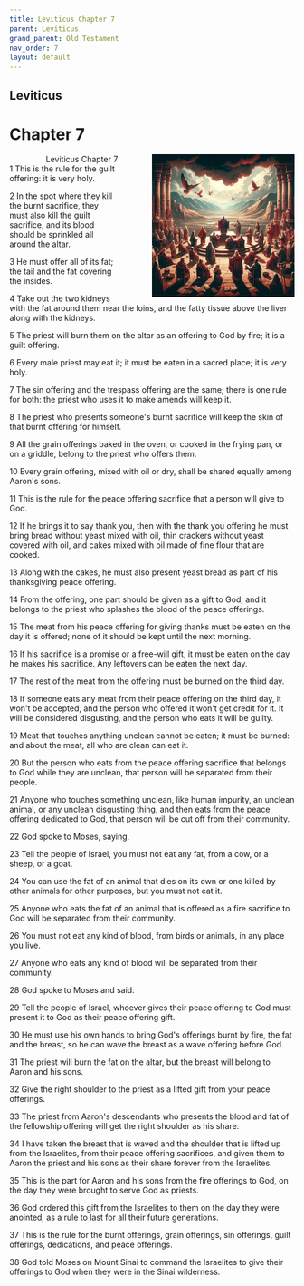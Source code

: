 ```yaml
---
title: Leviticus Chapter 7
parent: Leviticus
grand_parent: Old Testament
nav_order: 7
layout: default
---
```


## Leviticus

# Chapter 7

<div style="clear: both; text-align: right;">
    <img src="/assets/Image/Leviticus/500/7.jpg" alt="Leviticus Chapter 7" class="chapter-image" style="max-width: 50%; height: auto; float: right; margin: 0 0 10px 10px; padding-left: 10%;">
    <figcaption style="font-size: 14px;">Leviticus Chapter 7</figcaption>
</div>
1 This is the rule for the guilt offering: it is very holy.

2 In the spot where they kill the burnt sacrifice, they must also kill the guilt sacrifice, and its blood should be sprinkled all around the altar.

3 He must offer all of its fat; the tail and the fat covering the insides.

4 Take out the two kidneys with the fat around them near the loins, and the fatty tissue above the liver along with the kidneys.

5 The priest will burn them on the altar as an offering to God by fire; it is a guilt offering.

6 Every male priest may eat it; it must be eaten in a sacred place; it is very holy.

7 The sin offering and the trespass offering are the same; there is one rule for both: the priest who uses it to make amends will keep it.

8 The priest who presents someone's burnt sacrifice will keep the skin of that burnt offering for himself.

9 All the grain offerings baked in the oven, or cooked in the frying pan, or on a griddle, belong to the priest who offers them.

10 Every grain offering, mixed with oil or dry, shall be shared equally among Aaron's sons.

11 This is the rule for the peace offering sacrifice that a person will give to God.

12 If he brings it to say thank you, then with the thank you offering he must bring bread without yeast mixed with oil, thin crackers without yeast covered with oil, and cakes mixed with oil made of fine flour that are cooked.

13 Along with the cakes, he must also present yeast bread as part of his thanksgiving peace offering.

14 From the offering, one part should be given as a gift to God, and it belongs to the priest who splashes the blood of the peace offerings.

15 The meat from his peace offering for giving thanks must be eaten on the day it is offered; none of it should be kept until the next morning.

16 If his sacrifice is a promise or a free-will gift, it must be eaten on the day he makes his sacrifice. Any leftovers can be eaten the next day.

17 The rest of the meat from the offering must be burned on the third day.

18 If someone eats any meat from their peace offering on the third day, it won't be accepted, and the person who offered it won't get credit for it. It will be considered disgusting, and the person who eats it will be guilty.

19 Meat that touches anything unclean cannot be eaten; it must be burned: and about the meat, all who are clean can eat it.

20 But the person who eats from the peace offering sacrifice that belongs to God while they are unclean, that person will be separated from their people.

21 Anyone who touches something unclean, like human impurity, an unclean animal, or any unclean disgusting thing, and then eats from the peace offering dedicated to God, that person will be cut off from their community.

22 God spoke to Moses, saying,

23 Tell the people of Israel, you must not eat any fat, from a cow, or a sheep, or a goat.

24 You can use the fat of an animal that dies on its own or one killed by other animals for other purposes, but you must not eat it.

25 Anyone who eats the fat of an animal that is offered as a fire sacrifice to God will be separated from their community.

26 You must not eat any kind of blood, from birds or animals, in any place you live.

27 Anyone who eats any kind of blood will be separated from their community.

28 God spoke to Moses and said.

29 Tell the people of Israel, whoever gives their peace offering to God must present it to God as their peace offering gift.

30 He must use his own hands to bring God's offerings burnt by fire, the fat and the breast, so he can wave the breast as a wave offering before God.

31 The priest will burn the fat on the altar, but the breast will belong to Aaron and his sons.

32 Give the right shoulder to the priest as a lifted gift from your peace offerings.

33 The priest from Aaron's descendants who presents the blood and fat of the fellowship offering will get the right shoulder as his share.

34 I have taken the breast that is waved and the shoulder that is lifted up from the Israelites, from their peace offering sacrifices, and given them to Aaron the priest and his sons as their share forever from the Israelites.

35 This is the part for Aaron and his sons from the fire offerings to God, on the day they were brought to serve God as priests.

36 God ordered this gift from the Israelites to them on the day they were anointed, as a rule to last for all their future generations.

37 This is the rule for the burnt offerings, grain offerings, sin offerings, guilt offerings, dedications, and peace offerings.

38 God told Moses on Mount Sinai to command the Israelites to give their offerings to God when they were in the Sinai wilderness.


